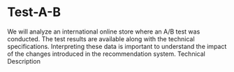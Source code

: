 # Test-A-B
We will analyze an international online store where an A/B test was conducted. The test results are available along with the technical specifications. Interpreting these data is important to understand the impact of the changes introduced in the recommendation system.  Technical Description

